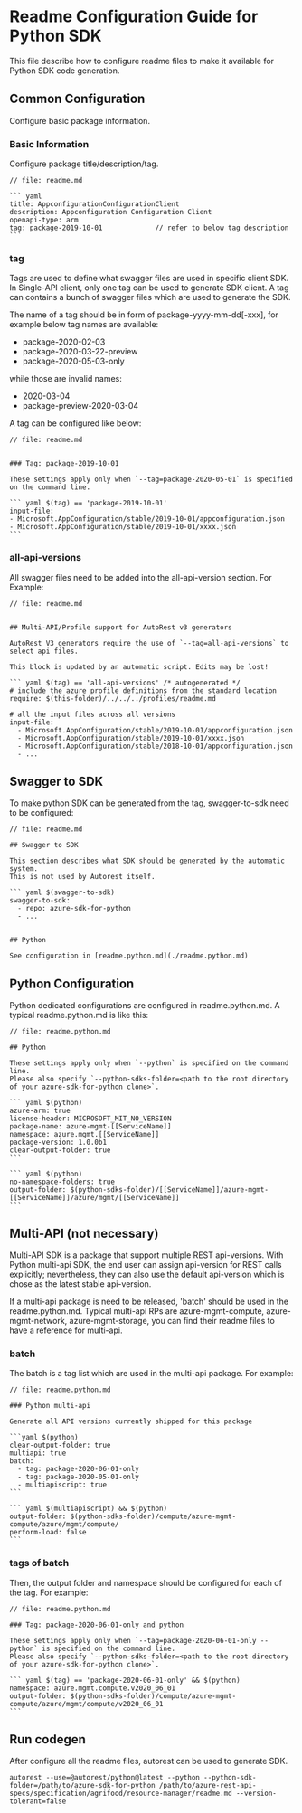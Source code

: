 # Readme Configuration Guide for Python SDK
This file describe how to configure readme files to make it available for Python SDK code generation.

## Common Configuration
Configure basic package information.

### Basic Information
Configure package title/description/tag.
~~~~
// file: readme.md

``` yaml
title: AppconfigurationConfigurationClient
description: Appconfiguration Configuration Client
openapi-type: arm
tag: package-2019-10-01             // refer to below tag description
```
~~~~

### tag
Tags are used to define what swagger files are used in specific client SDK. In Single-API client, only one tag can be used to generate SDK client.
A tag can contains a bunch of swagger files which are used to generate the SDK. 

The name of a tag should be in form of package-yyyy-mm-dd[-xxx], for example below tag names are available:
- package-2020-02-03
- package-2020-03-22-preview
- package-2020-05-03-only

while those are invalid names:
- 2020-03-04
- package-preview-2020-03-04

A tag can be configured like below:
~~~~
// file: readme.md


### Tag: package-2019-10-01

These settings apply only when `--tag=package-2020-05-01` is specified on the command line.

``` yaml $(tag) == 'package-2019-10-01'
input-file:
- Microsoft.AppConfiguration/stable/2019-10-01/appconfiguration.json
- Microsoft.AppConfiguration/stable/2019-10-01/xxxx.json
```
~~~~


### all-api-versions
All swagger files need to be added into the all-api-version section. For Example:

~~~~
// file: readme.md


## Multi-API/Profile support for AutoRest v3 generators 

AutoRest V3 generators require the use of `--tag=all-api-versions` to select api files.

This block is updated by an automatic script. Edits may be lost!

``` yaml $(tag) == 'all-api-versions' /* autogenerated */
# include the azure profile definitions from the standard location
require: $(this-folder)/../../../profiles/readme.md

# all the input files across all versions
input-file:
  - Microsoft.AppConfiguration/stable/2019-10-01/appconfiguration.json
  - Microsoft.AppConfiguration/stable/2019-10-01/xxxx.json
  - Microsoft.AppConfiguration/stable/2018-10-01/appconfiguration.json
  - ...
~~~~


## Swagger to SDK
To make python SDK can be generated from the tag, swagger-to-sdk need to be configured:

~~~
// file: readme.md

## Swagger to SDK

This section describes what SDK should be generated by the automatic system.
This is not used by Autorest itself.

``` yaml $(swagger-to-sdk)
swagger-to-sdk:
  - repo: azure-sdk-for-python
  - ...


## Python

See configuration in [readme.python.md](./readme.python.md)
~~~

## Python Configuration
Python dedicated configurations are configured in readme.python.md.
A typical readme.python.md is like this:

~~~
// file: readme.python.md

## Python

These settings apply only when `--python` is specified on the command line.
Please also specify `--python-sdks-folder=<path to the root directory of your azure-sdk-for-python clone>`.

``` yaml $(python)
azure-arm: true
license-header: MICROSOFT_MIT_NO_VERSION
package-name: azure-mgmt-[[ServiceName]]
namespace: azure.mgmt.[[ServiceName]]
package-version: 1.0.0b1
clear-output-folder: true
```

``` yaml $(python)
no-namespace-folders: true
output-folder: $(python-sdks-folder)/[[ServiceName]]/azure-mgmt-[[ServiceName]]/azure/mgmt/[[ServiceName]]
```
~~~

## Multi-API (not necessary)
Multi-API SDK is a package that support multiple REST api-versions. With Python multi-api SDK, the end user can assign api-version for REST calls explicitly; nevertheless, they can also use the default api-version which is chose as the latest stable api-version.

If a multi-api package is need to be released, 'batch' should be used in the readme.python.md.
Typical multi-api RPs are azure-mgmt-compute, azure-mgmt-network, azure-mgmt-storage, you can find their readme files to have a reference for multi-api.

### batch
The batch is a tag list which are used in the multi-api package. For example:

~~~
// file: readme.python.md

### Python multi-api

Generate all API versions currently shipped for this package

```yaml $(python)
clear-output-folder: true
multiapi: true
batch:
  - tag: package-2020-06-01-only
  - tag: package-2020-05-01-only
  - multiapiscript: true
```

``` yaml $(multiapiscript) && $(python)
output-folder: $(python-sdks-folder)/compute/azure-mgmt-compute/azure/mgmt/compute/
perform-load: false
```
~~~

### tags of batch
Then, the output folder and namespace should be configured for each of the tag. For example:
~~~
// file: readme.python.md

### Tag: package-2020-06-01-only and python

These settings apply only when `--tag=package-2020-06-01-only --python` is specified on the command line.
Please also specify `--python-sdks-folder=<path to the root directory of your azure-sdk-for-python clone>`.

``` yaml $(tag) == 'package-2020-06-01-only' && $(python)
namespace: azure.mgmt.compute.v2020_06_01
output-folder: $(python-sdks-folder)/compute/azure-mgmt-compute/azure/mgmt/compute/v2020_06_01
```
~~~


## Run codegen
After configure all the readme files, autorest can be used to generate SDK.

```
autorest --use=@autorest/python@latest --python --python-sdk-folder=/path/to/azure-sdk-for-python /path/to/azure-rest-api-specs/specification/agrifood/resource-manager/readme.md --version-tolerant=false
```
